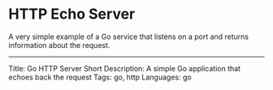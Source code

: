 # HTTP Echo Server

A very simple example of a Go service that listens on a port and returns information about the request.

---

Title: Go HTTP Server
Short Description: A simple Go application that echoes back the request
Tags: go, http
Languages: go